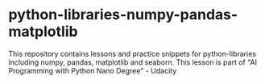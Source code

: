 # python-libraries-numpy-pandas-matplotlib
This repository contains lessons and practice snippets for python-libraries including numpy, pandas, matplotlib and seaborn. This lesson is part of "AI Programming with Python Nano Degree" - Udacity
